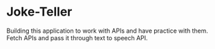 # Joke-Teller

Building this application to work with APIs and have practice with them. Fetch APIs and pass it through text to speech API. 
